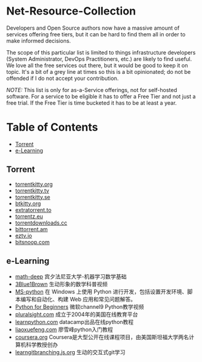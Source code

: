 # Net-Resource-Collection

Developers and Open Source authors now have a massive amount of services offering free tiers, but it can be hard to find them all in order to make informed decisions.

The scope of this particular list is limited to things infrastructure developers (System Administrator, DevOps Practitioners, etc.) are likely to find useful. We love all the free services out there, but it would be good to keep it on topic. It's a bit of a grey line at times so this is a bit opinionated; do not be offended if I do not accept your contribution.

*NOTE:* This list is only for as-a-Service offerings, not for self-hosted software. For a service to be eligible it has to offer a Free Tier and not just a free trial. If the Free Tier is time bucketed it has to be at least a year.

Table of Contents
=================

   * [Torrent](#Torrent)
   * [e-Learning](#e-Learning)   
## Torrent
  * [torrentkitty.org](http://www.torrentkitty.org/)
  * [torrentkitty.tv](http://www.torrentkitty.tv/)
  * [torrentkitty.se](http://www.torrentkitty.se/)
  * [btkitty.org](http://btkitty.org/)
  * [extratorrent.to](https://extratorrent.to/)  
  * [torrentz.eu](https://torrentz.eu/)  
  * [torrentdownloads.cc](http://www.torrentdownloads.cc/) 
  * [bittorrent.am](http://www.bittorrent.am/) 
  * [eztv.io](https://eztv.io/) 
  * [bitsnoop.com](https://bitsnoop.com/) 

## e-Learning
  * [math-deep](http://www.cis.upenn.edu/~jean/math-basics.pdf) 宾夕法尼亚大学-机器学习数学基础
  * [3Blue1Brown](https://www.3blue1brown.com/) 生动形象的数学科普视频
  * [MS-python](https://docs.microsoft.com/zh-cn/windows/python/) 在 Windows 上使用 Python 进行开发，包括设置开发环境、脚本编写和自动化、构建 Web 应用和常见问题解答。
  * [Python for Beginners](https://channel9.msdn.com/Series/Intro-to-Python-Development?WT.mc_id=python-c9-niner) 微软channel9 Python教学视频
  * [pluralsight.com]( https://www.pluralsight.com) 成立于2004年的美国在线教育平台
  * [learnpython.com]( https://www.learnpython.org/) datacamp出品在线python教程
  * [liaoxuefeng.com]( https://www.liaoxuefeng.com/wiki/1016959663602400) 廖雪峰python入门教程
  * [coursera.org]( https://www.coursera.org/) Coursera是大型公开在线课程项目，由美国斯坦福大学两名计算机科学教授创办
  * [learngitbranching.js.org]( https://learngitbranching.js.org/) 生动的交互式git学习
  
